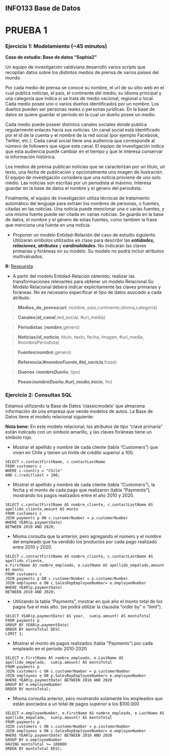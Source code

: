 ## INFO133 Base de Datos
# PRUEBA 1

### Ejercicio 1: Modelamiento (~45 minutos)

__Caso de estudio: Base de datos “Sophia2”__

Un equipo de investigación valdiviana desarrolló varios scripts que recopilan datos sobre los distintos medios de prensa de varios países del mundo.

Por cada medio de prensa se conoce su nombre, el url de su sitio web en el cual publica noticias, el país, el continente del medio, su idioma principal y una categoría que indica si se trata de medio nacional, regional o local. Cada medio posee uno o varios dueños identificados por un nombre. Los dueños pueden ser personas reales o personas jurídicas. En la base de datos se quiere guardar el periodo en la cual un dueño posee un medio.

Cada medio puede poseer distintos canales sociales donde publica regularmente enlaces hacia sus noticias. Un canal social está identificado por el id de la cuenta y el nombre de la red social (por ejemplo Facebook, Twitter, etc.). Cada canal social tiene una audiencia que corresponde al número de followers que sigue este canal. El equipo de investigación indica que esta audiencia puede cambiar en el tiempo y que le interesa conservar la información histórica.

Los medios de prensa publican noticias que se caracterizan por un título, un texto, una fecha de publicación y opcionalmente una imagen de ilustración. El equipo de investigación considera que una noticia proviene de uno solo medio. Las noticias son escritas por un periodista al máximo. Interesa guardar en la base de datos el nombre y el género del periodista.

Finalmente, el equipo de investigación utiliza técnicas de tratamiento automático del lenguaje para extraer los nombres de personas, o fuentes, citadas en las noticias. Una noticia puede mencionar una o varias fuentes, y una misma fuente puede ser citada en varias noticias. Se guarda en la base de datos, el nombre y el género de estas fuentes, como tambíen la frase que menciona una fuente en una noticia.

* Proponer un modelo Entidad-Relación del caso de estudio siguiente. Utilizarán símbolos utilizados en clase para describir las ___entidades, relaciones, atributos___ y ___cardinalidades___. No indicarán las claves primarias y foráneas en su modelo. Su modelo no podrá incluir atributos multivaluados.

__R:__ [Respuesta](Diagrama_prueba1_sophia.png)

* A partir del modelo Entidad-Relación obtenido, realizar las transformaciones relevantes para obtener un modelo Relacional.Su Modelo Relacional deberá indicar explícitamente las claves primarias y foráneas. No es necesario especificar el tipo de datos asociado a cada atributo.

> **Medios_de_prensa**(___url___, nombre, pais,continente,idioma,categoría)

> **Canales**(___id_canal___,red_social, #url_media)

> **Periodistas** (___nombre___,género)

> **Noticias**(___id_noticia___, título, texto, fecha, imagen, #url_media, #nombrePeriodista)

> **Fuentes**(___nombre___,género)

> **Referencia**(___#nombreFuente,#id_noricia___,frase)

> **Duenos** (___nombreDueño___, tipo)

> **Posee**(___nombreDueño,#url_medio,inicio___, fin)


### Ejercicio 2: Consultas SQL 

Estamos utilizando la Base de Datos ‘classicmodels’ que almacena información de una empresa que vende modelos de autos. La Base de Datos tiene el 
modelo relacional siguiente:

__Nota bene:__ En este modelo relacional, los atributos de tipo “clave primaría” están indicado con un símbolo amarillo, y las claves foráneas tiene un símbolo rojo.

* Mostrar el apellido y nombre de cada cliente (tabla “Customers”) que viven en Chile y tienen un límite de crédito superior a 100.

~~~~
SELECT c.contactFirstName, c.contactLastName
FROM customers c
WHERE c.country = "Chile" 
AND c.creditlimit > 100;
~~~~

* Mostrar el apellido y nombre de cada cliente (tabla “Customers”), la fecha y el monto de cada pago que realizaron (tabla “Payments”), mostrando los pagos realizados entre el año 2010 y 2020.
~~~~
SELECT c.contactFirstName AS nombre_cliente, c.contactLastName AS apellido_cliente,amount AS monto
FROM customers c
JOIN payments p ON c.customerNumber = p.customerNumber
WHERE YEAR(p.paymentDate)
BETWEEN 2010 AND 2020;
~~~~

* Misma consulta que la anterior, pero agregando el número y el nombre del empleado que ha vendido los productos por cada pago realizado entre 2010 y 2020.

~~~~
SELECT c.contactFirstName AS nombre_cliente, c.contactLastName AS apellido_cliente, 
e.FirstName AS nombre_empleado, e.LastName AS apellido_empelado,amount AS monto
FROM customers c
JOIN payments p ON c.customerNumber = p.customerNumber
JOIN employees e ON c.SalesRepEmployeeNumber= e.employeeNumber
WHERE YEAR(p.paymentDate) 
BETWEEN 2010 AND 2020;
~~~~

* Utilizando la tabla “Payments”, mostrar en qué año el monto total de los pagos fue el más alto. (se podrá utilizar la clausúla “order by” o “limit”).

~~~
SELECT YEAR(p.paymentDate) AS year,  sum(p.amount) AS montoTotal 
FROM payments p 
GROUP BY YEAR(p.paymentDate) 
ORDER BY montoTotal DESC 
LIMIT 1;
~~~

* Mostrar el monto de pagos realizados (tabla "Payments") por cada empleado en el periodo 2010-2020
~~~
SELECT e.FirstName AS nombre_empleado, e.LastName AS apellido_empelado,  sum(p.amount) AS montoTotal
FROM payments p
JOIN customers c ON c.customerNumber = p.customerNumber
JOIN employees e ON p.SalesRepEmployeeNumber= e.employeeNumber
WHERE YEAR(p.paymentDate) BETWEEN 2010 AND 2020
GROUP BY e.employeeNumber
ORDER BY montoTotal;
~~~

* Misma consulta anterior, pero mostrando solamente los empleados que están asociados a un total de pagos superior a los $100.000

~~~~
SELECT e.employeeNumber, e.FirstName AS nombre_empleado, e.LastName AS apellido_empelado,  sum(p.amount) AS montoTotal 
FROM payments p 
JOIN customers c ON c.customerNumber = p.customerNumber 
JOIN employees e ON c.SalesRepEmployeeNumber= e.employeeNumber 
WHERE YEAR(p.paymentDate) BETWEEN 2010 AND 2020 
GROUP BY e.employeeNumber 
HAVING montoTotal >= 100000 
ORDER BY montoTotal DESC;
~~~~

```
```









